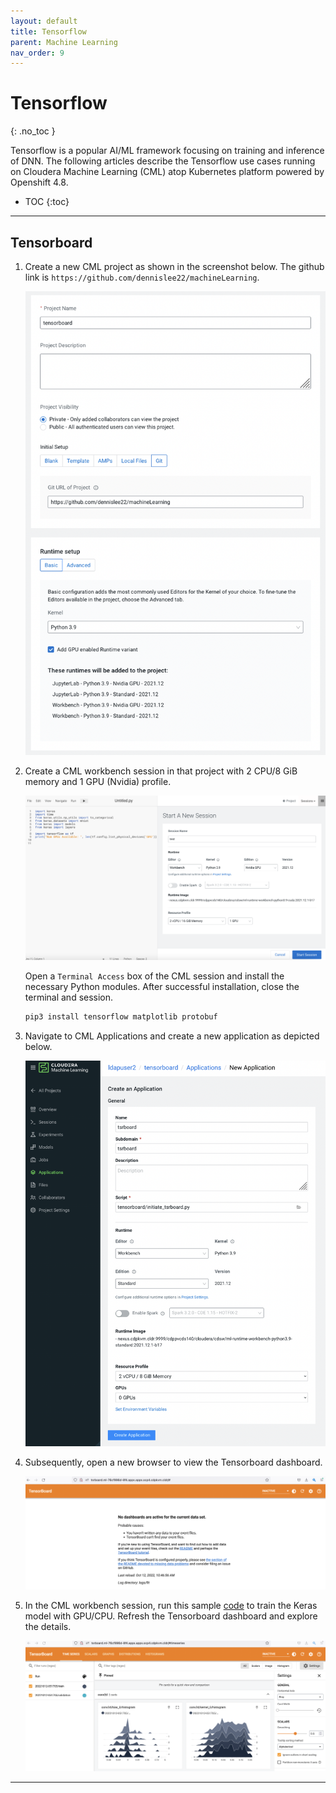```yaml
---
layout: default
title: Tensorflow
parent: Machine Learning
nav_order: 9
---
```


# Tensorflow
{: .no_toc }

Tensorflow is a popular AI/ML framework focusing on training and inference of DNN. The following articles describe the Tensorflow use cases running on Cloudera Machine Learning (CML) atop Kubernetes platform powered by Openshift 4.8.

- TOC
{:toc}

---

## Tensorboard

1. Create a new CML project as shown in the screenshot below. The github link is `https://github.com/dennislee22/machineLearning`.

    ![](../../assets/images/cml/tsrboard1.png) 

2. Create a CML workbench session in that project with 2 CPU/8 GiB memory and 1 GPU (Nvidia) profile.

    ![](../../assets/images/cml/tsrboard3.png)
    
    Open a `Terminal Access` box of the CML session and install the necessary Python modules. After successful installation, close the terminal and session.
    
    ```bash
    pip3 install tensorflow matplotlib protobuf
    ``` 

3. Navigate to CML Applications and create a new application as depicted below.
    
    ![](../../assets/images/cml/tsrboard2.png)
    
4. Subsequently, open a new browser to view the Tensorboard dashboard.

    ![](../../assets/images/cml/tsrboard4.png)
    
5. In the CML workbench session, run this sample [code](https://github.com/dennislee22/machineLearning/blob/master/keras_tensorboard.py) to train the Keras model with GPU/CPU. Refresh the Tensorboard dashboard and explore the details.

    ![](../../assets/images/cml/tsrboard5.png)

    

---